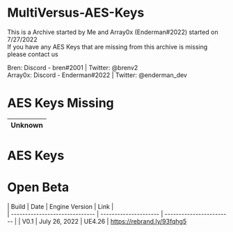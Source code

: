 # MultiVersus-AES-Keys

This is a Archive started by Me and Array0x (Enderman#2022) started on 7/27/2022<br />
If you have any AES Keys that are missing from this archive is missing please contact us

Bren: Discord - bren#2001 | Twitter: @brenv2<br />
Array0x: Discord - Enderman#2022 | Twitter: @enderman_dev

# AES Keys Missing 

| Unknown |
|------------------------------|


# AES Keys

# Open Beta
| Build                  	 | Date          	 | Engine Version	    |		    Link             |   
| ------------------------------ | --------------------- | ------------------------ |
| V0.1        	 |  July 26, 2022	   	 | UE4.26	    |		https://rebrand.ly/93fqhg5         

